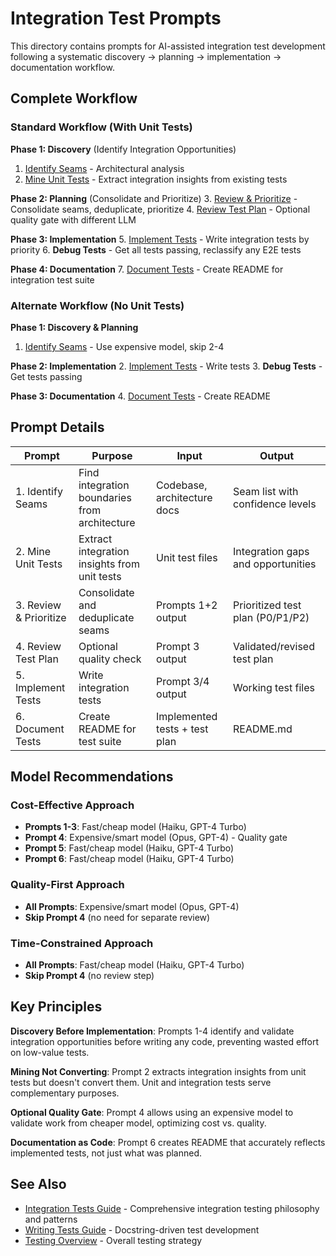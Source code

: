 # Integration Test Prompts

This directory contains prompts for AI-assisted integration test development following a systematic discovery → planning → implementation → documentation workflow.

## Complete Workflow

### Standard Workflow (With Unit Tests)

**Phase 1: Discovery** (Identify Integration Opportunities)
1. [Identify Seams](./1-identify-seams.md) - Architectural analysis
2. [Mine Unit Tests](./2-mine-unit-tests.md) - Extract integration insights from existing tests

**Phase 2: Planning** (Consolidate and Prioritize)
3. [Review & Prioritize](./3-review-prioritize.md) - Consolidate seams, deduplicate, prioritize
4. [Review Test Plan](./4-review-test-plan.md) - Optional quality gate with different LLM

**Phase 3: Implementation**
5. [Implement Tests](./5-implement-tests.md) - Write integration tests by priority
6. **Debug Tests** - Get all tests passing, reclassify any E2E tests

**Phase 4: Documentation**
7. [Document Tests](./6-documentation.md) - Create README for integration test suite

### Alternate Workflow (No Unit Tests)

**Phase 1: Discovery & Planning**
1. [Identify Seams](./1-identify-seams.md) - Use expensive model, skip 2-4

**Phase 2: Implementation**
2. [Implement Tests](./5-implement-tests.md) - Write tests
3. **Debug Tests** - Get tests passing

**Phase 3: Documentation**
4. [Document Tests](./6-documentation.md) - Create README

## Prompt Details

| Prompt | Purpose | Input | Output |
|--------|---------|-------|--------|
| 1. Identify Seams | Find integration boundaries from architecture | Codebase, architecture docs | Seam list with confidence levels |
| 2. Mine Unit Tests | Extract integration insights from unit tests | Unit test files | Integration gaps and opportunities |
| 3. Review & Prioritize | Consolidate and deduplicate seams | Prompts 1+2 output | Prioritized test plan (P0/P1/P2) |
| 4. Review Test Plan | Optional quality check | Prompt 3 output | Validated/revised test plan |
| 5. Implement Tests | Write integration tests | Prompt 3/4 output | Working test files |
| 6. Document Tests | Create README for test suite | Implemented tests + test plan | README.md |

## Model Recommendations

### Cost-Effective Approach
- **Prompts 1-3**: Fast/cheap model (Haiku, GPT-4 Turbo)
- **Prompt 4**: Expensive/smart model (Opus, GPT-4) - Quality gate
- **Prompt 5**: Fast/cheap model (Haiku, GPT-4 Turbo)
- **Prompt 6**: Fast/cheap model (Haiku, GPT-4 Turbo)

### Quality-First Approach
- **All Prompts**: Expensive/smart model (Opus, GPT-4)
- **Skip Prompt 4** (no need for separate review)

### Time-Constrained Approach
- **All Prompts**: Fast/cheap model (Haiku, GPT-4 Turbo)
- **Skip Prompt 4** (no review step)

## Key Principles

**Discovery Before Implementation**: Prompts 1-4 identify and validate integration opportunities before writing any code, preventing wasted effort on low-value tests.

**Mining Not Converting**: Prompt 2 extracts integration insights from unit tests but doesn't convert them. Unit and integration tests serve complementary purposes.

**Optional Quality Gate**: Prompt 4 allows using an expensive model to validate work from cheaper model, optimizing cost vs. quality.

**Documentation as Code**: Prompt 6 creates README that accurately reflects implemented tests, not just what was planned.

## See Also

- [Integration Tests Guide](../../guides/testing/INTEGRATION_TESTS.md) - Comprehensive integration testing philosophy and patterns
- [Writing Tests Guide](../../guides/testing/WRITING_TESTS.md) - Docstring-driven test development
- [Testing Overview](../../guides/testing/TESTING.md) - Overall testing strategy